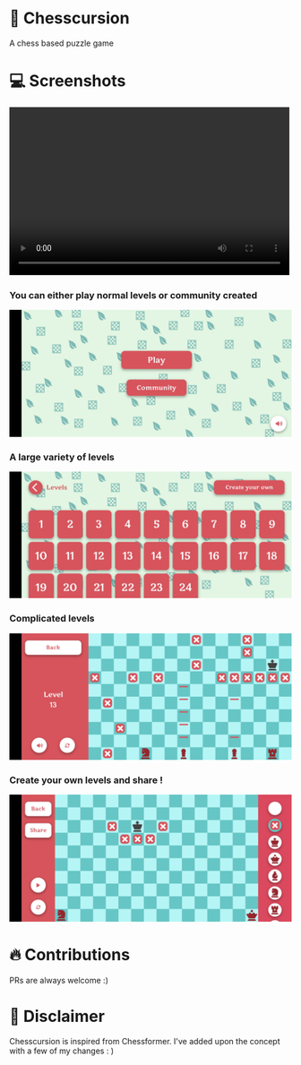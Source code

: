 # 👑 Chesscursion

A chess based puzzle game

# 💻 Screenshots


<video width="500" height="300" controls>
  <source src="./screenshots/sr1.mp4" type="video/mp4">
Your browser does not support the video tag.
</video>

### You can either play normal levels or community created
![alt text](./screenshots/ss1.jpg)

### A large variety of levels
![alt text](./screenshots/ss2.jpg)

### Complicated levels
![alt text](./screenshots/ss3.jpg)


### Create your own levels and share !
![alt text](./screenshots/ss4.jpg)

# 🔥 Contributions

PRs are always welcome :)

# 👾 Disclaimer

Chesscursion is inspired from Chessformer. I've added upon the concept with a few of my changes : )
